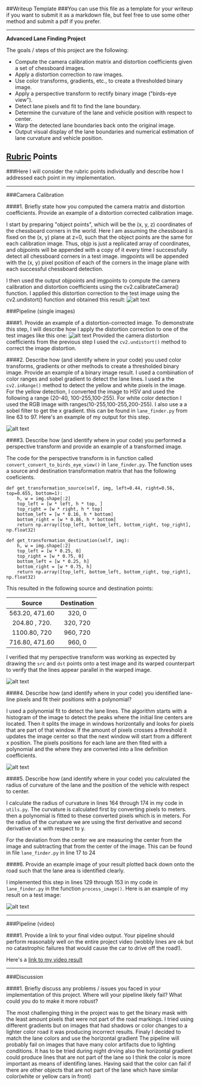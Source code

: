 ##Writeup Template
###You can use this file as a template for your writeup if you want to submit it as a markdown file, but feel free to use some other method and submit a pdf if you prefer.

---

**Advanced Lane Finding Project**

The goals / steps of this project are the following:

* Compute the camera calibration matrix and distortion coefficients given a set of chessboard images.
* Apply a distortion correction to raw images.
* Use color transforms, gradients, etc., to create a thresholded binary image.
* Apply a perspective transform to rectify binary image ("birds-eye view").
* Detect lane pixels and fit to find the lane boundary.
* Determine the curvature of the lane and vehicle position with respect to center.
* Warp the detected lane boundaries back onto the original image.
* Output visual display of the lane boundaries and numerical estimation of lane curvature and vehicle position.

[//]: # (Image References)

[image1]: ./output_images/calibration.png "Undistorted"
[image2]: ./output_images/undistorted.jpg "Road Transformed"
[image3]: ./output_images/binary_combo_example.jpg "Binary Example"
[image4]: ./output_images/warped_straight.jpg "Warp Example"
[image5]: ./output_images/color_fit_lines.jpg "Fit Visual"
[image6]: ./output_images/example_output.jpg "Output"
[video1]: ./output_images/project_video_output.mp4 "Video"

## [Rubric](https://review.udacity.com/#!/rubrics/571/view) Points
###Here I will consider the rubric points individually and describe how I addressed each point in my implementation.  

---
###Camera Calibration

####1. Briefly state how you computed the camera matrix and distortion coefficients. Provide an example of a distortion corrected calibration image.

I start by preparing "object points", which will be the (x, y, z) coordinates of the chessboard corners in the world. Here I am assuming the chessboard
is fixed on the (x, y) plane at z=0, such that the object points are the same for each calibration image. Thus, objp is just a replicated array of coordinates, and objpoints will be appended with a copy of it every time I successfully detect all chessboard corners in a test image. imgpoints will be appended with the (x, y) pixel position of each of the corners in the image plane with each successful chessboard detection.

I then used the output objpoints and imgpoints to compute the camera calibration and distortion coefficients using the cv2.calibrateCamera() function.
I applied this distortion correction to the test image using the cv2.undistort() function and obtained this result:
![alt text][image1]

###Pipeline (single images)

####1. Provide an example of a distortion-corrected image.
To demonstrate this step, I will describe how I apply the distortion correction to one of the test images like this one:
![alt text][image2]
Provided the camera distortion coefficients from the previous step I used the `cv2.undistort()` method to correct the image distortion.

####2. Describe how (and identify where in your code) you used color transforms, gradients or other methods to create a thresholded binary image.  Provide an example of a binary image result.
I used a combination of color ranges and sobel gradient to detect the lane lines. I used a the `cv2.inRange()` method to detect the yellow and white pixels in the image. For the yellow detection,
I converted the image to HSV and used the following a range (20-40, 100-255,100-255). For white color detection I used the RGB image with ranges(10-255,100-255,200-255).
I also use a a sobel filter to get the x gradient. this can be found in `lane_finder.py` from line 63 to 97. Here's an example of my output for this step.

![alt text][image3]

####3. Describe how (and identify where in your code) you performed a perspective transform and provide an example of a transformed image.

The code for the perspective transform is in function called `convert_convert_to_birds_eye_view()` in `lane_finder.py`. The function uses a source
and destination transformation matrix that has the following coeficients.
```
def get_transformation_source(self, img, left=0.44, right=0.56, top=0.655, bottom=1):
    h, w = img.shape[:2]
    top_left = [w * left, h * top, ]
    top_right = [w * right, h * top]
    bottom_left = [w * 0.16, h * bottom]
    bottom_right = [w * 0.86, h * bottom]
    return np.array([top_left, bottom_left, bottom_right, top_right], np.float32)

def get_transformation_destination(self, img):
    h, w = img.shape[:2]
    top_left = [w * 0.25, 0]
    top_right = [w * 0.75, 0]
    bottom_left = [w * 0.25, h]
    bottom_right = [w * 0.75, h]
    return np.array([top_left, bottom_left, bottom_right, top_right], np.float32)

```
This resulted in the following source and destination points:

| Source        | Destination   | 
|:-------------:|:-------------:| 
| 563.20, 471.60| 320, 0        |
| 204.80 , 720. | 320, 720      |
| 1100.80, 720  | 960, 720      |
| 716.80, 471.60| 960, 0        |

I verified that my perspective transform was working as expected by drawing the `src` and `dst` points onto a test image and its warped counterpart to verify that the lines appear parallel in the warped image.

![alt text][image4]

####4. Describe how (and identify where in your code) you identified lane-line pixels and fit their positions with a polynomial?

I used a polynomial fit to detect the lane lines.  The algorithm starts with a histogram of the image to detect the peaks where the initial line centers are located.
Then it splits the image in windows horizontally and looks for pixels that are part of that window. If the amount of pixels crosses a threshold it updates the image center
so that the next window will start from a different x position. The pixels positions for each lane are then fited with a polynomial and the where they are converted into a
line definition coefficients.

![alt text][image5]

####5. Describe how (and identify where in your code) you calculated the radius of curvature of the lane and the position of the vehicle with respect to center.

I calculate the radius of curvature in lines 164 through 174 in my code in `utils.py`. The curvature is calculated first by converting pixels to meters. then a polynomial
is fitted to these converted pixels which is in meters. For the radius of the curvature we are using the first derivative and second derivative of x with respect to y.

For the deviation from the center we are measuring the center from the image and subtracting that from the center of the image. This can be found in file `lane_finder.py`
in line 17 to 24


####6. Provide an example image of your result plotted back down onto the road such that the lane area is identified clearly.

I implemented this step in lines 129 through 153 in my code in `lane_finder.py` in the function `process_image()`.  Here is an example of my result on a test image:

![alt text][image6]

---

###Pipeline (video)

####1. Provide a link to your final video output.  Your pipeline should perform reasonably well on the entire project video (wobbly lines are ok but no catastrophic failures that would cause the car to drive off the road!).

Here's a [link to my video result](./output_images/project_video_output.mp4)

---

###Discussion

####1. Briefly discuss any problems / issues you faced in your implementation of this project.  Where will your pipeline likely fail?  What could you do to make it more robust?

The most challenging thing in the project was to get the binary mask with the least amount pixels that were not part of the road markings. I tried using different gradients but
on images that had shadows or color changes to a lighter color road it was producing incorrect results. Finaly I decided to match the lane colors and use the horizontal gradient
The pipeline will probably fail on images that have many color artifacts due to lighting conditions. It has to be tried during night drving also the horizontal gradient could produce
lines that are not part of the lane so I think the color is more important as means of identifing lanes. Having said that the color can fail if there are other objects that are not
part of the lane which have similar color(white or yellow cars in front)
